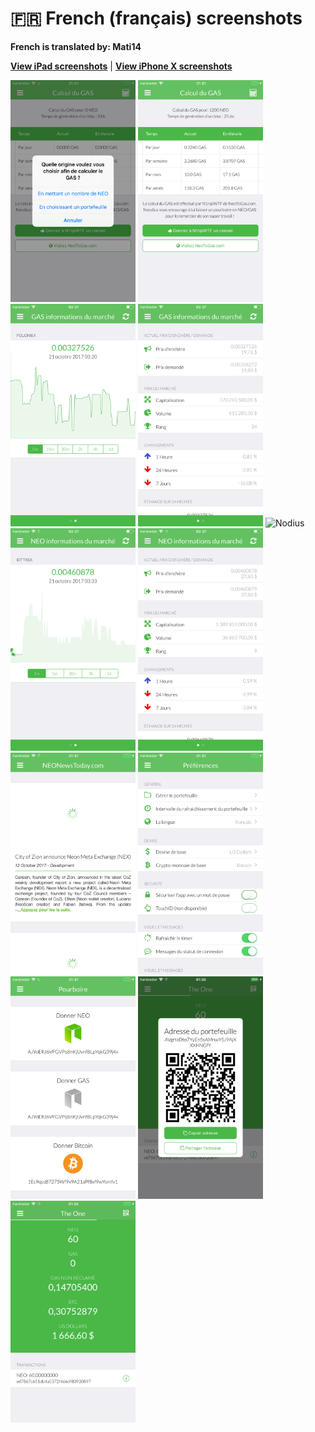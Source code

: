 # 🇫🇷 French (français) screenshots

**French is translated by: Mati14**

[**View iPad screenshots**](../iPad/french-screenshots.md) | [**View iPhone X screenshots**](../iPhone%20X/french-screenshots.md)

<img src="screen-gas-calculation-options.png" width="200" alt="Calcul du GAS - Choisissez une méthode"> <img src="screen-gas-calculation.png" width="200" alt="Calcul du GAS"> <img src="screen-gas-market-chart.png" width="200" alt="GAS informations du marché - Poloniex chart"> <img src="screen-gas-market-info.png" width="200" alt="GAS informations du marché"> <img src="screen-menu.png" width="200" alt="Nodius"> <img src="screen-neo-market-chart.png" width="200" alt="NEO informations du marché - Bittrex chart"> <img src="screen-neo-market-info.png" width="200" alt="NEO informations du marché"> <img src="screen-neo-news-today.png" width="200" alt="NEO News Today"> <img src="screen-settings.png" width="200" alt="Préférences"> <img src="screen-tip-jar.png" width="200" alt="Pourboire"> <img src="screen-wallet-qr-code.png" width="200" alt="Portefeuille actuel - Partager l'adresse"> <img src="screen-wallet.png" width="200" alt="Portefeuille actuel">